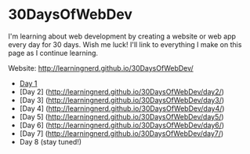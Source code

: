 # 30DaysOfWebDev
I'm learning about web development by creating a website or web app every day for 30 days. Wish me luck! I'll link to everything I make on this page as I continue learning.

Website: http://learningnerd.github.io/30DaysOfWebDev/

- [Day 1](http://learningnerd.github.io/30DaysOfWebDev/day1/)
- [Day 2] (http://learningnerd.github.io/30DaysOfWebDev/day2/)
- [Day 3] (http://learningnerd.github.io/30DaysOfWebDev/day3/)
- [Day 4] (http://learningnerd.github.io/30DaysOfWebDev/day4/)
- [Day 5] (http://learningnerd.github.io/30DaysOfWebDev/day5/)
- [Day 6] (http://learningnerd.github.io/30DaysOfWebDev/day6/)
- [Day 7] (http://learningnerd.github.io/30DaysOfWebDev/day7/)
- Day 8 (stay tuned!)
